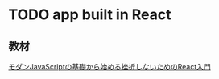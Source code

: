 # TODO app built in React

## 教材
[モダンJavaScriptの基礎から始める挫折しないためのReact入門](https://www.udemy.com/course/modern_javascipt_react_beginner/)
